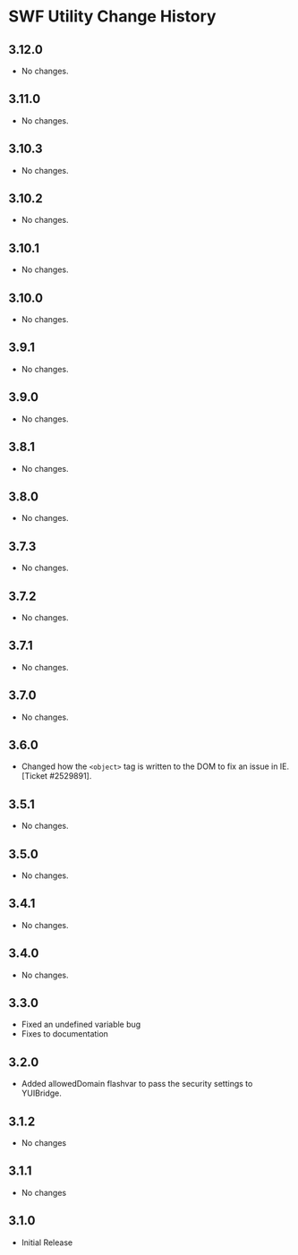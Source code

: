 SWF Utility Change History
==========================

3.12.0
------

* No changes.

3.11.0
------

* No changes.

3.10.3
------

* No changes.

3.10.2
------

* No changes.

3.10.1
------

* No changes.

3.10.0
------

* No changes.

3.9.1
-----

* No changes.

3.9.0
-----

* No changes.

3.8.1
-----

* No changes.

3.8.0
-----

* No changes.

3.7.3
-----

* No changes.

3.7.2
-----

* No changes.

3.7.1
-----

* No changes.

3.7.0
-----

* No changes.

3.6.0
-----

* Changed how the `<object>` tag is written to the DOM to fix an issue in IE.
  [Ticket #2529891].

3.5.1
-----

* No changes.

3.5.0
-----

* No changes.

3.4.1
-----

* No changes.

3.4.0
-----

* No changes.

3.3.0
-----

* Fixed an undefined variable bug
* Fixes to documentation

3.2.0
-----

* Added allowedDomain flashvar to pass the security settings to YUIBridge.

3.1.2
-----

* No changes

3.1.1
-----

* No changes

3.1.0
-----

* Initial Release
